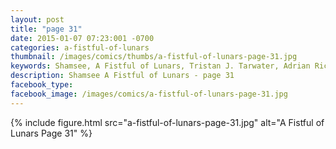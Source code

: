 ```yaml
---
layout: post
title: "page 31"
date: 2015-01-07 07:23:001 -0700
categories: a-fistful-of-lunars
thumbnail: /images/comics/thumbs/a-fistful-of-lunars-page-31.jpg
keywords: Shamsee, A Fistful of Lunars, Tristan J. Tarwater, Adrian Ricker
description: Shamsee A Fistful of Lunars - page 31
facebook_type: 
facebook_image: /images/comics/a-fistful-of-lunars-page-31.jpg
---
```

{% include figure.html src="a-fistful-of-lunars-page-31.jpg" alt="A Fistful of Lunars Page 31" %}